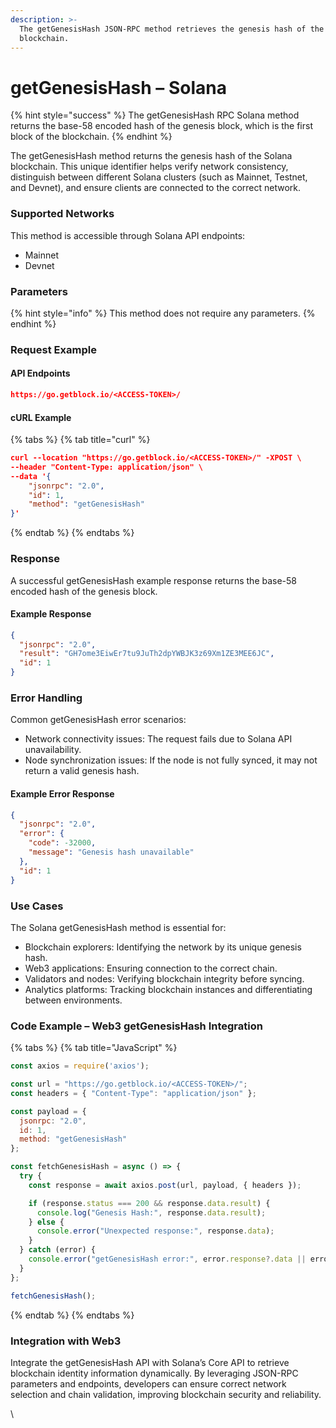```yaml
---
description: >-
  The getGenesisHash JSON-RPC method retrieves the genesis hash of the Solana
  blockchain.
---
```


# getGenesisHash – Solana

{% hint style="success" %}
The getGenesisHash RPC Solana method returns the base-58 encoded hash of the genesis block, which is the first block of the blockchain.
{% endhint %}

The getGenesisHash method returns the genesis hash of the Solana blockchain. This unique identifier helps verify network consistency, distinguish between different Solana clusters (such as Mainnet, Testnet, and Devnet), and ensure clients are connected to the correct network.

### Supported Networks

This method is accessible through Solana API endpoints:

* Mainnet
* Devnet

### Parameters

{% hint style="info" %}
This method does not require any parameters.
{% endhint %}

### Request Example

#### API Endpoints

```json
https://go.getblock.io/<ACCESS-TOKEN>/
```

#### cURL Example

{% tabs %}
{% tab title="curl" %}
```json
curl --location "https://go.getblock.io/<ACCESS-TOKEN>/" -XPOST \
--header "Content-Type: application/json" \
--data '{
    "jsonrpc": "2.0",
    "id": 1,
    "method": "getGenesisHash"
}'
```
{% endtab %}
{% endtabs %}

### Response

A successful getGenesisHash example response returns the base-58 encoded hash of the genesis block.

#### Example Response

```json
{
  "jsonrpc": "2.0",
  "result": "GH7ome3EiwEr7tu9JuTh2dpYWBJK3z69Xm1ZE3MEE6JC",
  "id": 1
}
```

### Error Handling

Common getGenesisHash error scenarios:

* Network connectivity issues: The request fails due to Solana API unavailability.
* Node synchronization issues: If the node is not fully synced, it may not return a valid genesis hash.

#### Example Error Response

```json
{
  "jsonrpc": "2.0",
  "error": {
    "code": -32000,
    "message": "Genesis hash unavailable"
  },
  "id": 1
}
```

### Use Cases

The Solana getGenesisHash method is essential for:

* Blockchain explorers: Identifying the network by its unique genesis hash.
* Web3 applications: Ensuring connection to the correct chain.
* Validators and nodes: Verifying blockchain integrity before syncing.
* Analytics platforms: Tracking blockchain instances and differentiating between environments.

### Code Example – Web3 getGenesisHash Integration



{% tabs %}
{% tab title="JavaScript" %}
```javascript
const axios = require('axios');

const url = "https://go.getblock.io/<ACCESS-TOKEN>/"; 
const headers = { "Content-Type": "application/json" };

const payload = {
  jsonrpc: "2.0",
  id: 1,
  method: "getGenesisHash"
};

const fetchGenesisHash = async () => {
  try {
    const response = await axios.post(url, payload, { headers });

    if (response.status === 200 && response.data.result) {
      console.log("Genesis Hash:", response.data.result);
    } else {
      console.error("Unexpected response:", response.data);
    }
  } catch (error) {
    console.error("getGenesisHash error:", error.response?.data || error.message);
  }
};

fetchGenesisHash();

```
{% endtab %}
{% endtabs %}

### Integration with Web3

Integrate the getGenesisHash API with Solana’s Core API to retrieve blockchain identity information dynamically. By leveraging JSON-RPC parameters and endpoints, developers can ensure correct network selection and chain validation, improving blockchain security and reliability.

\
